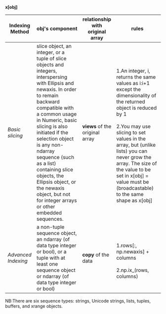 **x[obj]**

|Indexing Method   |obj's component                       |relationship with original array|rules|
|------------------|--------------------------------------|--------------|-----|
|*Basic slicing*     |slice object, an integer, or a tuple of slice objects and integers, interspersing with Ellipsis and newaxis. In order to remain backward compatible with a common usage in Numeric, basic slicing is also initiated if the selection object is any non-ndarray sequence (such as a list) containing slice objects, the Ellipsis object, or the newaxis object, but not for integer arrays or other embedded sequences.| **views** of the original array|<br>1.An integer, i, returns the same values as i:i+1 except the dimensionality of the returned object is reduced by 1</br><br>2.You may use slicing to set values in the array, but (unlike lists) you can never grow the array. The size of the value to be set in x[obj] = value must be (broadcastable) to the same shape as x[obj]</br>
|*Advanced Indexing*|a non-tuple sequence object, an ndarray (of data type integer or bool), or a tuple with at least one sequence object or ndarray (of data type integer or bool)|**copy** of the data|<br>1.rows[:, np.newaxis] + columns</br><br>2.np.ix_(rows, columns)</br>


NB:There are six sequence types: strings, Unicode strings, lists, tuples, buffers, and xrange objects.


